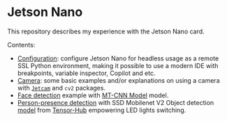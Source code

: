# Jetson Nano
This repository describes my experience with the Jetson Nano card.

Contents:

* [Configuration](configure.md): configure Jetson Nano for headless usage as a remote SSL Python environment, making it possible to use a modern IDE with breakpoints, variable inspector, Copilot and etc.
* [Camera](usage.md): some basic examples and/or explanations on using a camera with [`Jetcam`](https://github.com/NVIDIA-AI-IOT/jetcam) and `cv2` packages.
* [Face detection](face_detection.md) example with [MT-CNN Model](https://github.com/ipazc/mtcnn) model.
* [Person-presence detection](person_detect.md) with SSD Mobilenet V2 Object detection [model](https://tfhub.dev/tensorflow/ssd_mobilenet_v2/fpnlite_320x320/1) from [Tensor-Hub](https://www.tensorflow.org/hub) empowering LED lights switching.
